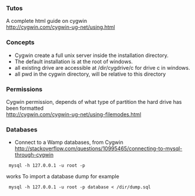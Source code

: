 ### Tutos

A complete html guide on cygwin   
http://cygwin.com/cygwin-ug-net/using.html

###  Concepts
* Cygwin create a full unix server inside the installation directory. 
* The default installation is at the root of windows. 
* all existing drive are accessible at /dir/cygdrive/c for drive c in windows. 
* all pwd in the cygwin directory, will be relative to this directory


### Permissions 

Cygwin permission, depends of what type of partition the hard drive has been formatted   
http://cygwin.com/cygwin-ug-net/using-filemodes.html


### Databases

* Connect to a Wamp databases, from Cygwin   
http://stackoverflow.com/questions/10995465/connecting-to-mysql-through-cygwin
```
 mysql -h 127.0.0.1 -u root -p
```
 works
To import a database dump for example 
```
 mysql -h 127.0.0.1 -u root -p database < /dir/dump.sql
```

```


